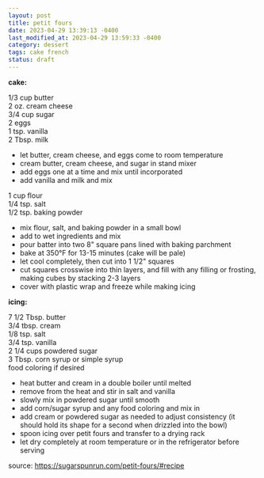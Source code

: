 ```yaml
---
layout: post
title: petit fours
date: 2023-04-29 13:39:13 -0400
last_modified_at: 2023-04-29 13:59:33 -0400
category: dessert
tags: cake french
status: draft
---
```

**cake:**

1/3 cup butter  
2 oz. cream cheese  
3/4 cup sugar  
2 eggs  
1 tsp. vanilla  
2 Tbsp. milk  
* let butter, cream cheese, and eggs come to room temperature
* cream butter, cream cheese, and sugar in stand mixer
* add eggs one at a time and mix until incorporated
* add vanilla and milk and mix

1 cup flour  
1/4 tsp. salt  
1/2 tsp. baking powder  
* mix flour, salt, and baking powder in a small bowl
* add to wet ingredients and mix
* pour batter into two 8" square pans lined with baking parchment
* bake at 350°F for 13-15 minutes (cake will be pale)
* let cool completely, then cut into 1 1/2" squares
* cut squares crosswise into thin layers, and fill with any filling or frosting,
  making cubes by stacking 2-3 layers
* cover with plastic wrap and freeze while making icing

**icing:**

7 1/2 Tbsp. butter  
3/4 tbsp. cream  
1/8 tsp. salt  
3/4 tsp. vanilla  
2 1/4 cups powdered sugar  
3 Tbsp. corn syrup or simple syrup  
food coloring if desired  
* heat butter and cream in a double boiler until melted
* remove from the heat and stir in salt and vanilla
* slowly mix in powdered sugar until smooth
* add corn/sugar syrup and any food coloring and mix in
* add cream or powdered sugar as needed to adjust consistency (it should hold its
  shape for a second when drizzled into the bowl)
* spoon icing over petit fours and transfer to a drying rack
* let dry completely at room temperature or in the refrigerator before serving

source: <https://sugarspunrun.com/petit-fours/#recipe>
